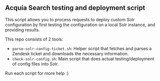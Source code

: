 ## Acquia Search testing and deployment script

This script allows you to process requests to deploy custom Solr configuration
by first testing the configuration on a local Solr instance, and providing results.

This repo consists of 2 tools:

* `parse-solr-config-ticket.sh`: Helper script that fetches and parses a Zendesk ticket and downloads the necessary information.
* `check-solr-config.sh`: Main script that does actual testing/deployment of config files into Solr.

Run each script for more help :)
